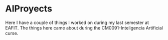 # AIProyects

Here I have a couple of things I worked on during my last semester at EAFIT. The things here came about during the CM0091-Inteligencia Artificial curse.
